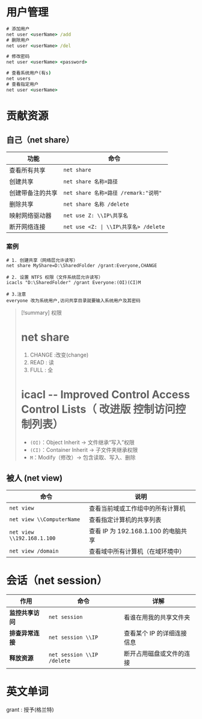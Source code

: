 # 用户管理
```cmd
# 添加用户
net user <userName> /add
# 删除用户
net user <userName> /del

# 修改密码
net user <userName> <password>

# 查看系统用户(有s)
net users
# 查看指定用户
net user <userName>
```

# 贡献资源
## 自己（net share）

| 功能       | 命令                                 |
| -------- | ---------------------------------- |
| 查看所有共享   | `net share`                        |
| 创建共享     | `net share 名称=路径`                  |
| 创建带备注的共享 | `net share 名称=路径 /remark:"说明"`     |
| 删除共享     | `net share 名称 /delete`             |
| 映射网络驱动器  | `net use Z: \\IP\共享名`              |
| 断开网络连接   | `net use <Z: \| \\IP\共享名> /delete` |
### 案例
```
# 1. 创建共享（网络层允许读写）
net share MyShare=D:\SharedFolder /grant:Everyone,CHANGE

# 2. 设置 NTFS 权限（文件系统层允许读写）
icacls "D:\SharedFolder" /grant Everyone:(OI)(CI)M

# 3.注意
everyone 改为系统用户,访问共享目录就要输入系统用户及其密码
```
> [!summary] 权限
> # net share
> 1. CHANGE :改变(change)
> 2. READ : 读
> 3. FULL : 全
> # icacl -- **Improved** **Control Access Control Lists**（ 改进版 控制访问控制列表）
> - `(OI)`：Object Inherit → 文件继承“写入”权限
> - `(CI)`：Container Inherit → 子文件夹继承权限
> - `M`：Modify（修改）→ 包含读取、写入、删除


## 被人 (net view)
| 命令                         | 说明                          |
| -------------------------- | --------------------------- |
| `net view`                 | 查看当前域或工作组中的所有计算机            |
| `net view \\ComputerName`  | 查看指定计算机的共享列表                |
| `net view \\192.168.1.100` | 查看 IP 为 192.168.1.100 的电脑共享 |
| `net view /domain`         | 查看域中所有计算机（在域环境中）            |

# 会话（net session）

| 作用         | 命令                         | 详解              |
| ---------- | -------------------------- | --------------- |
| **监控共享访问** | `net session`              | 看谁在用我的共享文件夹     |
| **排查异常连接** | `net session \\IP`         | 查看某个 IP 的详细连接信息 |
| **释放资源**   | `net session \\IP /delete` | 断开占用磁盘或文件的连接    |


# 英文单词
grant : 授予(格兰特)